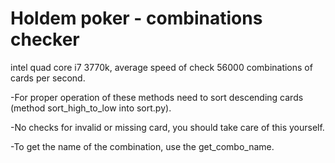 Holdem poker - combinations checker
=========================

intel quad core i7 3770k, average speed of check 56000 combinations of cards per second.

-For proper operation of these methods need to sort descending cards (method sort_high_to_low into sort.py).

-No checks for invalid or missing card, you should take care of this yourself.

-To get the name of the combination, use the get_combo_name.
